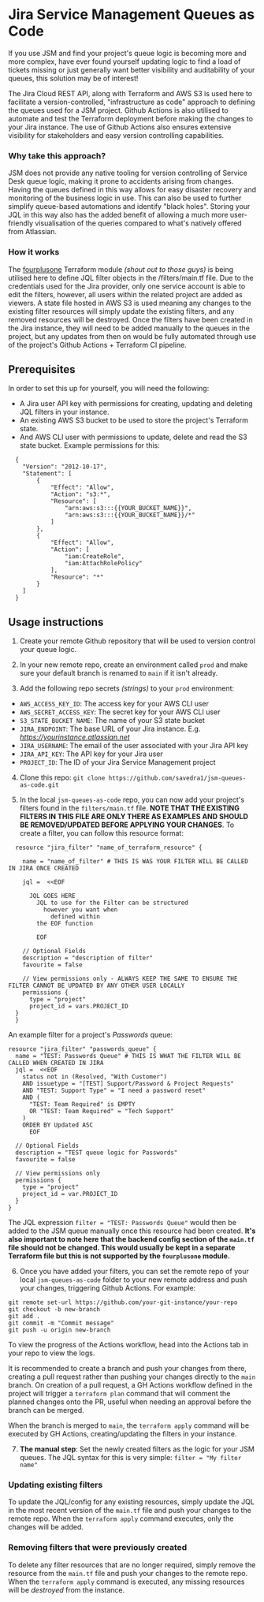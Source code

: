 # Jira Service Management Queues as Code
If you use JSM and find your project's queue logic is becoming more and more complex, have ever found yourself updating logic to find a load of tickets missing or just generally want better visibility and auditability of your queues, this solution may be of interest! 

The Jira Cloud REST API, along with Terraform and AWS S3 is used here to facilitate a version-controlled, "infrastructure as code" approach to defining the queues used for a JSM project. Github Actions is also utilised to automate and test the Terraform deployment before making the changes to your Jira instance. The use of Github Actions also ensures extensive visibility for stakeholders and easy version controlling capabilities.

### Why take this approach? 
JSM does not provide any native tooling for version controlling of Service Desk queue logic, making it prone to accidents arising from changes. Having the queues defined in this way allows for easy disaster recovery and monitoring of the business logic in use. This can also be used to further simplify queue-based automations and identify "black holes". Storing your JQL in this way also has the added benefit of allowing a much more user-friendly visualisation of the queries compared to what's natively offered from Atlassian.

### How it works
The [fourplusone](https://github.com/fourplusone/terraform-provider-jira) Terraform module _(shout out to those guys)_ is being utilised here to define JQL filter objects in the /filters/main.tf file. Due to the credentials used for the Jira provider, only one service account is able to edit the filters, however, all users within the related project are added as viewers. A state file hosted in AWS S3 is used meaning any changes to the existing filter resources will simply update the existing filters, and any removed resources will be destroyed. Once the filters have been created in the Jira instance, they will need to be added manually to the queues in the project, but any updates from then on would be fully automated through use of the project's Github Actions + Terraform CI pipeline. 

## Prerequisites
In order to set this up for yourself, you will need the following:
- A Jira user API key with permissions for creating, updating and deleting JQL filters in your instance.
- An existing AWS S3 bucket to be used to store the project's Terraform state.  
- And AWS CLI user with permissions to update, delete and read the S3 state bucket. Example permissions for this: 
```
  {
    "Version": "2012-10-17",
    "Statement": [
        {
            "Effect": "Allow",
            "Action": "s3:*",
            "Resource": [
                "arn:aws:s3:::{{YOUR_BUCKET_NAME}}",
                "arn:aws:s3:::{{YOUR_BUCKET_NAME}}/*"
            ]
        },
        {
            "Effect": "Allow",
            "Action": [
                "iam:CreateRole",
                "iam:AttachRolePolicy"
            ],
            "Resource": "*"
        }
    ]
  }
```

## Usage instructions
1. Create your remote Github repository that will be used to version control your queue logic. 

2. In your new remote repo, create an environment called `prod` and make sure your default branch is renamed to `main` if it isn't already.

3. Add the following repo secrets _(strings)_ to your `prod` environment: 
- `AWS_ACCESS_KEY_ID`: The access key for your AWS CLI user
- `AWS_SECRET_ACCESS_KEY`: The secret key for your AWS CLI user
- `S3_STATE_BUCKET_NAME`: The name of your S3 state bucket
- `JIRA_ENDPOINT`: The base URL of your Jira instance. E.g. _https://yourinstance.atlassian.net_
- `JIRA_USERNAME`: The email of the user associated with your Jira API key
- `JIRA_API_KEY`: The API key for your Jira user
- `PROJECT_ID`: The ID of your Jira Service Management project

4. Clone this repo: `git clone https://github.com/savedra1/jsm-queues-as-code.git` 

5. In the local `jsm-queues-as-code` repo, you can now add your project's filters found in the `filters/main.tf` file. **NOTE THAT THE EXISTING FILTERS IN THIS FILE ARE ONLY THERE AS EXAMPLES AND SHOULD BE REMOVED/UPDATED BEFORE APPLYING YOUR CHANGES**. To create a filter, you can follow this resource format: 
```
  resource "jira_filter" "name_of_terraform_resource" {

    name = "name_of_filter" # THIS IS WAS YOUR FILTER WILL BE CALLED IN JIRA ONCE CREATED

    jql =  <<EOF
      
      JQL GOES HERE 
        JQL to use for the Filter can be structured
          however you want when
            defined within
        the EOF function

        EOF

    // Optional Fields
    description = "description of filter"
    favourite = false

    // View permissions only - ALWAYS KEEP THE SAME TO ENSURE THE FILTER CANNOT BE UPDATED BY ANY OTHER USER LOCALLY
    permissions {
      type = "project"
      project_id = vars.PROJECT_ID
  }
  }
``` 

  An example filter for a project's _Passwords_ queue:
```
resource "jira_filter" "passwords_queue" {
  name = "TEST: Passwords Queue" # THIS IS WHAT THE FILTER WILL BE CALLED WHEN CREATED IN JIRA
  jql =  <<EOF
    status not in (Resolved, "With Customer") 
    AND issuetype = "[TEST] Support/Password & Project Requests" 
    AND "TEST: Support Type" = "I need a password reset" 
    AND (
      "TEST: Team Required" is EMPTY 
      OR "TEST: Team Required" = "Tech Support"
    ) 
    ORDER BY Updated ASC
      EOF

  // Optional Fields
  description = "TEST queue logic for Passwords"
  favourite = false

  // View permissions only
  permissions {
    type = "project"
    project_id = var.PROJECT_ID
  }
}
```
The JQL expression `filter = "TEST: Passwords Queue"` would then be added to the JSM queue manually once this resource had been created.
**It's also important to note here that the  backend config section of the `main.tf` file should not be changed. This would usually be kept in a separate Terraform file but this is not supported by the `fourplusone` module.**

6. Once you have added your filters, you can set the remote repo of your local `jsm-queues-as-code` folder to your new remote address and push your changes, triggering Github Actions. For example:
```
git remote set-url https://github.com/your-git-instance/your-repo
git checkout -b new-branch
git add .
git commit -m "Commit message"
git push -u origin new-branch
```

To view the progress of the Actions workflow, head into the Actions tab in your repo to view the logs. 

It is recommended to create a branch and push your changes from there, creating a pull request rather than pushing your changes directly to the `main` branch. On creation of a pull request, a GH Actions workflow defined in the project will trigger a `terraform plan` command that will comment the planned changes onto the PR, useful when needing an approval before the branch can be merged. 

When the branch is merged to `main`, the `terraform apply` command will be executed by GH Actions, creating/updating the filters in your instance. 

7. **The manual step**: Set the newly created filters as the logic for your JSM queues. The JQL syntax for this is very simple: 
```filter = "My filter name"```

### Updating existing filters
To update the JQL/config for any existing resources, simply update the JQL in the most recent version of the `main.tf` file and push your changes to the remote repo. When the `terraform apply` command executes, only the changes will be added. 

### Removing filters that were previously created
To delete any filter resources that are no longer required, simply remove the resource from the `main.tf` file and push your changes to the remote repo. When the `terraform apply` command is executed, any missing resources will be _destroyed_ from the instance.

